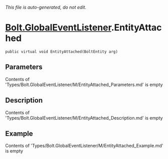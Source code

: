 *This file is auto-generated, do not edit.*

# [Bolt.GlobalEventListener](Types/Bolt.GlobalEventListener.md).EntityAttached
`public virtual void EntityAttached(BoltEntity arg)`
## Parameters
Contents of 'Types/Bolt.GlobalEventListener/M/EntityAttached_Parameters.md' is empty
## Description
Contents of 'Types/Bolt.GlobalEventListener/M/EntityAttached_Description.md' is empty
## Example
Contents of 'Types/Bolt.GlobalEventListener/M/EntityAttached_Example.md' is empty
